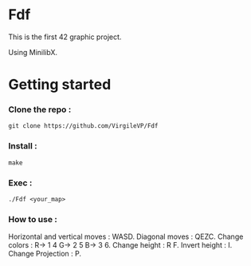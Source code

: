 # Fdf

This is the first 42 graphic project.

Using MinilibX.

# Getting started

### Clone the repo :
```
git clone https://github.com/VirgileVP/Fdf
```

### Install :
```
make
```

### Exec :
```
./Fdf <your_map>
```

### How to use :

Horizontal and vertical moves : WASD.
Diagonal moves : QEZC.
Change colors : R-> 1 4   G-> 2 5   B-> 3 6.
Change height : R F.
Invert height : I.
Change Projection : P.
